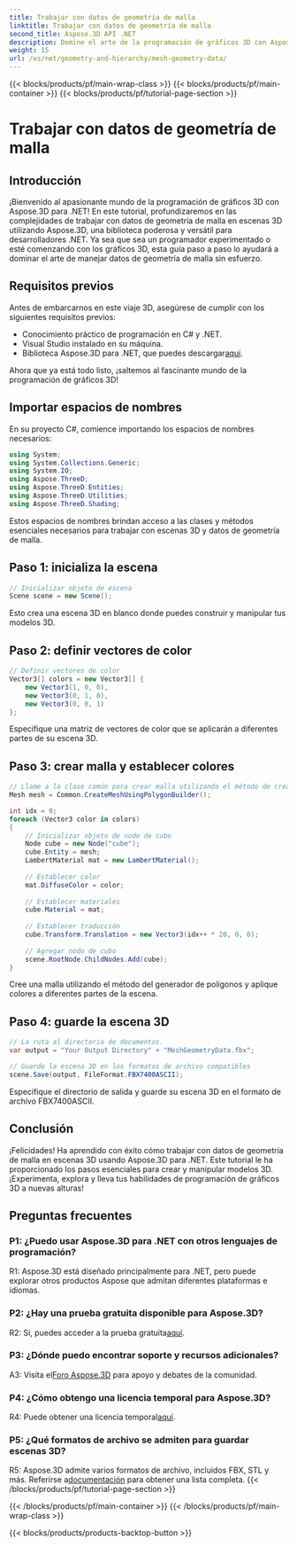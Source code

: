 ```yaml
---
title: Trabajar con datos de geometría de malla
linktitle: Trabajar con datos de geometría de malla
second_title: Aspose.3D API .NET
description: Domine el arte de la programación de gráficos 3D con Aspose.3D para .NET. Crea, manipula y guarda impresionantes escenas 3D sin esfuerzo.
weight: 15
url: /es/net/geometry-and-hierarchy/mesh-geometry-data/
---
```


{{< blocks/products/pf/main-wrap-class >}}
{{< blocks/products/pf/main-container >}}
{{< blocks/products/pf/tutorial-page-section >}}

# Trabajar con datos de geometría de malla

## Introducción

¡Bienvenido al apasionante mundo de la programación de gráficos 3D con Aspose.3D para .NET! En este tutorial, profundizaremos en las complejidades de trabajar con datos de geometría de malla en escenas 3D utilizando Aspose.3D, una biblioteca poderosa y versátil para desarrolladores .NET. Ya sea que sea un programador experimentado o esté comenzando con los gráficos 3D, esta guía paso a paso lo ayudará a dominar el arte de manejar datos de geometría de malla sin esfuerzo.

## Requisitos previos

Antes de embarcarnos en este viaje 3D, asegúrese de cumplir con los siguientes requisitos previos:

- Conocimiento práctico de programación en C# y .NET.
- Visual Studio instalado en su máquina.
- Biblioteca Aspose.3D para .NET, que puedes descargar[aquí](https://releases.aspose.com/3d/net/).

Ahora que ya está todo listo, ¡saltemos al fascinante mundo de la programación de gráficos 3D!

## Importar espacios de nombres

En su proyecto C#, comience importando los espacios de nombres necesarios:

```csharp
using System;
using System.Collections.Generic;
using System.IO;
using Aspose.ThreeD;
using Aspose.ThreeD.Entities;
using Aspose.ThreeD.Utilities;
using Aspose.ThreeD.Shading;
```

Estos espacios de nombres brindan acceso a las clases y métodos esenciales necesarios para trabajar con escenas 3D y datos de geometría de malla.

## Paso 1: inicializa la escena

```csharp
// Inicializar objeto de escena
Scene scene = new Scene();
```

Esto crea una escena 3D en blanco donde puedes construir y manipular tus modelos 3D.

## Paso 2: definir vectores de color

```csharp
// Definir vectores de color
Vector3[] colors = new Vector3[] {
    new Vector3(1, 0, 0),
    new Vector3(0, 1, 0),
    new Vector3(0, 0, 1)
};
```

Especifique una matriz de vectores de color que se aplicarán a diferentes partes de su escena 3D.

## Paso 3: crear malla y establecer colores

```csharp
// Llame a la clase común para crear malla utilizando el método de creación de polígonos para establecer una instancia de malla
Mesh mesh = Common.CreateMeshUsingPolygonBuilder();

int idx = 0;
foreach (Vector3 color in colors)
{
    // Inicializar objeto de nodo de cubo
    Node cube = new Node("cube");
    cube.Entity = mesh;
    LambertMaterial mat = new LambertMaterial();
    
    // Establecer color
    mat.DiffuseColor = color;
    
    // Establecer materiales
    cube.Material = mat;
    
    // Establecer traducción
    cube.Transform.Translation = new Vector3(idx++ * 20, 0, 0);
    
    // Agregar nodo de cubo
    scene.RootNode.ChildNodes.Add(cube);
}
```

Cree una malla utilizando el método del generador de polígonos y aplique colores a diferentes partes de la escena.

## Paso 4: guarde la escena 3D

```csharp
// La ruta al directorio de documentos.
var output = "Your Output Directory" + "MeshGeometryData.fbx";

// Guarde la escena 3D en los formatos de archivo compatibles
scene.Save(output, FileFormat.FBX7400ASCII);
```

Especifique el directorio de salida y guarde su escena 3D en el formato de archivo FBX7400ASCII.

## Conclusión

¡Felicidades! Ha aprendido con éxito cómo trabajar con datos de geometría de malla en escenas 3D usando Aspose.3D para .NET. Este tutorial le ha proporcionado los pasos esenciales para crear y manipular modelos 3D. ¡Experimenta, explora y lleva tus habilidades de programación de gráficos 3D a nuevas alturas!

## Preguntas frecuentes

### P1: ¿Puedo usar Aspose.3D para .NET con otros lenguajes de programación?

R1: Aspose.3D está diseñado principalmente para .NET, pero puede explorar otros productos Aspose que admitan diferentes plataformas e idiomas.

### P2: ¿Hay una prueba gratuita disponible para Aspose.3D?

 R2: Sí, puedes acceder a la prueba gratuita[aquí](https://releases.aspose.com/).

### P3: ¿Dónde puedo encontrar soporte y recursos adicionales?

 A3: Visita el[Foro Aspose.3D](https://forum.aspose.com/c/3d/18) para apoyo y debates de la comunidad.

### P4: ¿Cómo obtengo una licencia temporal para Aspose.3D?

 R4: Puede obtener una licencia temporal[aquí](https://purchase.aspose.com/temporary-license/).

### P5: ¿Qué formatos de archivo se admiten para guardar escenas 3D?

 R5: Aspose.3D admite varios formatos de archivo, incluidos FBX, STL y más. Referirse a[documentación](https://reference.aspose.com/3d/net/) para obtener una lista completa.
{{< /blocks/products/pf/tutorial-page-section >}}

{{< /blocks/products/pf/main-container >}}
{{< /blocks/products/pf/main-wrap-class >}}

{{< blocks/products/products-backtop-button >}}
